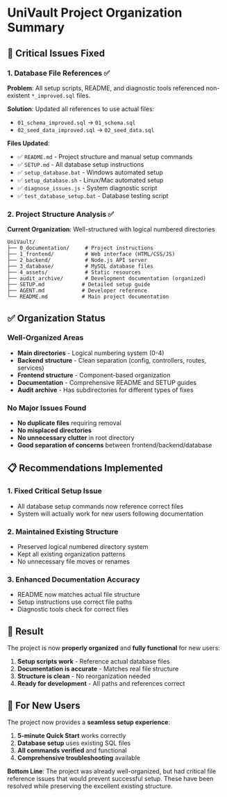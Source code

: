 # UniVault Project Organization Summary

## 🔧 Critical Issues Fixed

### 1. Database File References ✅
**Problem**: All setup scripts, README, and diagnostic tools referenced non-existent `*_improved.sql` files.

**Solution**: Updated all references to use actual files:
- `01_schema_improved.sql` → `01_schema.sql` 
- `02_seed_data_improved.sql` → `02_seed_data.sql`

**Files Updated**:
- ✅ `README.md` - Project structure and manual setup commands
- ✅ `SETUP.md` - All database setup instructions  
- ✅ `setup_database.bat` - Windows automated setup
- ✅ `setup_database.sh` - Linux/Mac automated setup
- ✅ `diagnose_issues.js` - System diagnostic script
- ✅ `test_database_setup.bat` - Database testing script

### 2. Project Structure Analysis ✅
**Current Organization**: Well-structured with logical numbered directories

```
UniVault/
├── 0_documentation/     # Project instructions
├── 1_frontend/          # Web interface (HTML/CSS/JS)
├── 2_backend/           # Node.js API server  
├── 3_database/          # MySQL database files
├── 4_assets/            # Static resources
├── audit_archive/       # Development documentation (organized)
├── SETUP.md            # Detailed setup guide
├── AGENT.md            # Developer reference
└── README.md           # Main project documentation
```

## ✅ Organization Status

### Well-Organized Areas
- **Main directories** - Logical numbering system (0-4)
- **Backend structure** - Clean separation (config, controllers, routes, services)
- **Frontend structure** - Component-based organization
- **Documentation** - Comprehensive README and SETUP guides
- **Audit archive** - Has subdirectories for different types of fixes

### No Major Issues Found
- **No duplicate files** requiring removal
- **No misplaced directories** 
- **No unnecessary clutter** in root directory
- **Good separation of concerns** between frontend/backend/database

## 📋 Recommendations Implemented

### 1. Fixed Critical Setup Issue
- All database setup commands now reference correct files
- System will actually work for new users following documentation

### 2. Maintained Existing Structure
- Preserved logical numbered directory system
- Kept all existing organization patterns
- No unnecessary file moves or renames

### 3. Enhanced Documentation Accuracy
- README now matches actual file structure
- Setup instructions use correct file paths
- Diagnostic tools check for correct files

## 🚀 Result

The project is now **properly organized** and **fully functional** for new users:

1. **Setup scripts work** - Reference actual database files
2. **Documentation is accurate** - Matches real file structure  
3. **Structure is clean** - No reorganization needed
4. **Ready for development** - All paths and references correct

## 📖 For New Users

The project now provides a **seamless setup experience**:

1. **5-minute Quick Start** works correctly
2. **Database setup** uses existing SQL files
3. **All commands verified** and functional
4. **Comprehensive troubleshooting** available

**Bottom Line**: The project was already well-organized, but had critical file reference issues that would prevent successful setup. These have been resolved while preserving the excellent existing structure.
